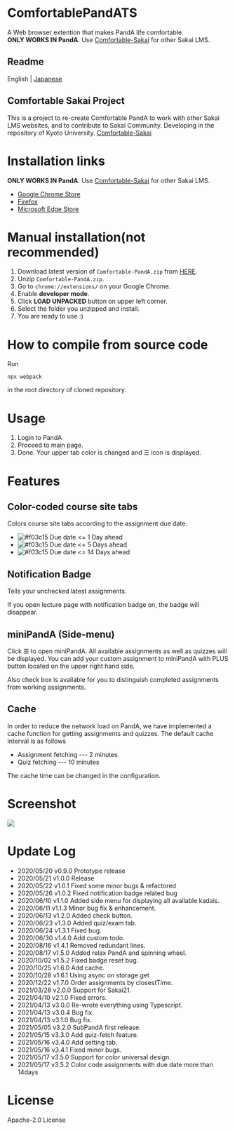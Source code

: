 # ComfortablePandATS
A Web browser extention that makes PandA life comfortable.  
**ONLY WORKS IN PandA**. Use [Comfortable-Sakai](https://github.com/kyoto-u/comfortable-sakai) for other Sakai LMS.

## Readme
English | [Japanese](https://github.com/comfortable-panda/ComfortablePandATS/blob/master/README.md)

## Comfortable Sakai Project
This is a project to re-create Comfortable PandA to work with other Sakai LMS websites, and to contribute to Sakai Community.
Developing in the repository of Kyoto University.
[Comfortable-Sakai](https://github.com/kyoto-u/comfortable-sakai)

# Installation links
**ONLY WORKS IN PandA**. Use [Comfortable-Sakai](https://github.com/kyoto-u/comfortable-sakai) for other Sakai LMS.  
- [Google Chrome Store](https://chrome.google.com/webstore/detail/comfortable-panda/cecjhdkagakhonnmddjgncmdldmppnoe)
- [Firefox](https://tinaxd.github.io/comfortable-panda-firefox-updates/index.html)
- [Microsoft Edge Store](https://microsoftedge.microsoft.com/addons/detail/njbljhcmnodocldppoiejkcmcebpmljc)


# Manual installation(not recommended)
1. Download latest version of `Comfortable-PandA.zip` from [HERE](https://github.com/comfortable-panda/ComfortablePandATS/releases/tag/v3.5.2).
2. Unzip `Comfortable-PandA.zip`.
3. Go to `chrome://extensions/` on your Google Chrome.
4. Enable **developer mode**.
5. Click **LOAD UNPACKED** button on upper left corner.
6. Select the folder you unzipped and install.
7. You are ready to use :)

# How to compile from source code
Run
```
npx webpack
```
in the root directory of cloned repository.

# Usage
1. Login to PandA
1. Proceed to main page.
1. Done. Your upper tab color is changed and ☰ icon is displayed.

# Features
## Color-coded course site tabs
Colors course site tabs according to the assignment due date.
- ![#f03c15](https://via.placeholder.com/15/e85555/000000?text=+)
  Due date <= 1 Day ahead
- ![#f03c15](https://via.placeholder.com/15/d7aa57/000000?text=+)
  Due date <= 5 Days ahead
- ![#f03c15](https://via.placeholder.com/15/62b665/000000?text=+)
  Due date <= 14 Days ahead

## Notification Badge
Tells your unchecked latest assignments.

If you open lecture page with notification badge on, the badge will disappear.

## miniPandA (Side-menu)
Click ☰ to open miniPandA.
All available assignments as well as quizzes will be displayed.
You can add your custom assignment to miniPandA with PLUS button located on the upper right hand side.

Also check box is available for you to distinguish completed assignments from working assignments.

## Cache
In order to reduce the network load on PandA, we have implemented a cache function for getting assignments and quizzes.
The default cache interval is as follows
- Assignment fetching --- 2 minutes
- Quiz fetching --- 10 minutes  

The cache time can be changed in the configuration.

# Screenshot
![](https://user-images.githubusercontent.com/41512077/140854635-974aee4b-fea3-4051-8956-ac696d1648ec.png)

# Update Log
- 2020/05/20 v0.9.0 Prototype release
- 2020/05/21 v1.0.0 Release
- 2020/05/22 v1.0.1 Fixed some minor bugs & refactored
- 2020/05/26 v1.0.2 Fixed notification badge related bug
- 2020/06/10 v1.1.0 Added side menu for displaying all available kadais.
- 2020/06/11 v1.1.3 Minor bug fix & enhancement.
- 2020/06/13 v1.2.0 Added check button.
- 2020/06/23 v1.3.0 Added quiz/exam tab.
- 2020/06/24 v1.3.1 Fixed bug.
- 2020/06/30 v1.4.0 Add custom todo.
- 2020/08/16 v1.4.1 Removed redundant lines.
- 2020/08/17 v1.5.0 Added relax PandA and spinning wheel.
- 2020/10/02 v1.5.2 Fixed badge reset bug.
- 2020/10/25 v1.6.0 Add cache.
- 2020/10/28 v1.6.1 Using async on storage.get
- 2020/12/22 v1.7.0 Order assignments by closestTime.
- 2021/03/28 v2.0.0 Support for Sakai21.
- 2021/04/10 v2.1.0 Fixed errors.
- 2021/04/13 v3.0.0 Re-wrote everything using Typescript.
- 2021/04/13 v3.0.4 Bug fix.
- 2021/04/13 v3.1.0 Bug fix.
- 2021/05/05 v3.2.0 SubPandA first release.
- 2021/05/15 v3.3.0 Add quiz-fetch feature.
- 2021/05/16 v3.4.0 Add setting tab.
- 2021/05/16 v3.4.1 Fixed minor bugs.
- 2021/05/17 v3.5.0 Support for color universal design.
- 2021/05/17 v3.5.2 Color code assignments with due date more than 14days

# License
Apache-2.0 License
